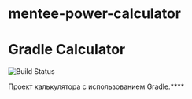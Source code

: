 # mentee-power-calculator
# Gradle Calculator

![Build Status](https://github.com/ваш-username/mentee-power-calculator/actions/workflows/gradle.yml/badge.svg)

Проект калькулятора с использованием Gradle.****
